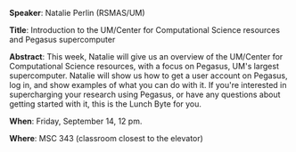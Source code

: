 **Speaker**: Natalie Perlin (RSMAS/UM)

**Title**: Introduction to the UM/Center for Computational Science resources and Pegasus supercomputer

**Abstract**: This week, Natalie will give us an overview of the UM/Center 
for Computational Science resources, with a focus on Pegasus, 
UM's largest supercomputer. Natalie will show us how to get a user 
account on Pegasus, log in, and show examples of what you can do with it. 
If you're interested in supercharging your research using Pegasus, 
or have any questions about getting started with it, 
this is the Lunch Byte for you. 

**When**: Friday, September 14, 12 pm.

**Where**: MSC 343 (classroom closest to the elevator)
